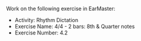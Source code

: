 Work on the following exercise in EarMaster:
- Activity: Rhythm Dictation
- Exercise Name: 4/4 - 2 bars: 8th & Quarter notes
- Exercise Number: 4.2
